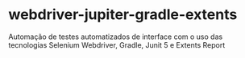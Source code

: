 # webdriver-jupiter-gradle-extents
Automação de testes automatizados de interface com o uso das tecnologias Selenium Webdriver, Gradle, Junit 5 e Extents Report
